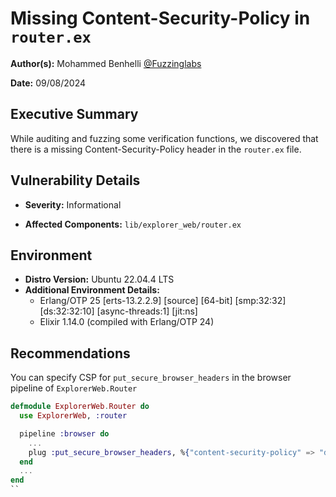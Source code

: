 # Missing Content-Security-Policy in `router.ex`

**Author(s):** Mohammed Benhelli [@Fuzzinglabs](https://github.com/FuzzingLabs/)

**Date:** 09/08/2024

## **Executive Summary**

While auditing and fuzzing some verification functions, we discovered that there is a missing Content-Security-Policy
header in the `router.ex` file.

## Vulnerability Details

- **Severity:** Informational

- **Affected Components:** `lib/explorer_web/router.ex`

## Environment

- **Distro Version:** Ubuntu 22.04.4 LTS
- **Additional Environment Details:** 
  - Erlang/OTP 25 [erts-13.2.2.9] [source] [64-bit] [smp:32:32] [ds:32:32:10] [async-threads:1] [jit:ns]
  - Elixir 1.14.0 (compiled with Erlang/OTP 24)

## Recommendations

You can specify CSP for `put_secure_browser_headers` in the browser pipeline of `ExplorerWeb.Router`

```elixir
defmodule ExplorerWeb.Router do
  use ExplorerWeb, :router

  pipeline :browser do
    ...
    plug :put_secure_browser_headers, %{"content-security-policy" => "default-src 'self'"}
  end
  ...
end
``